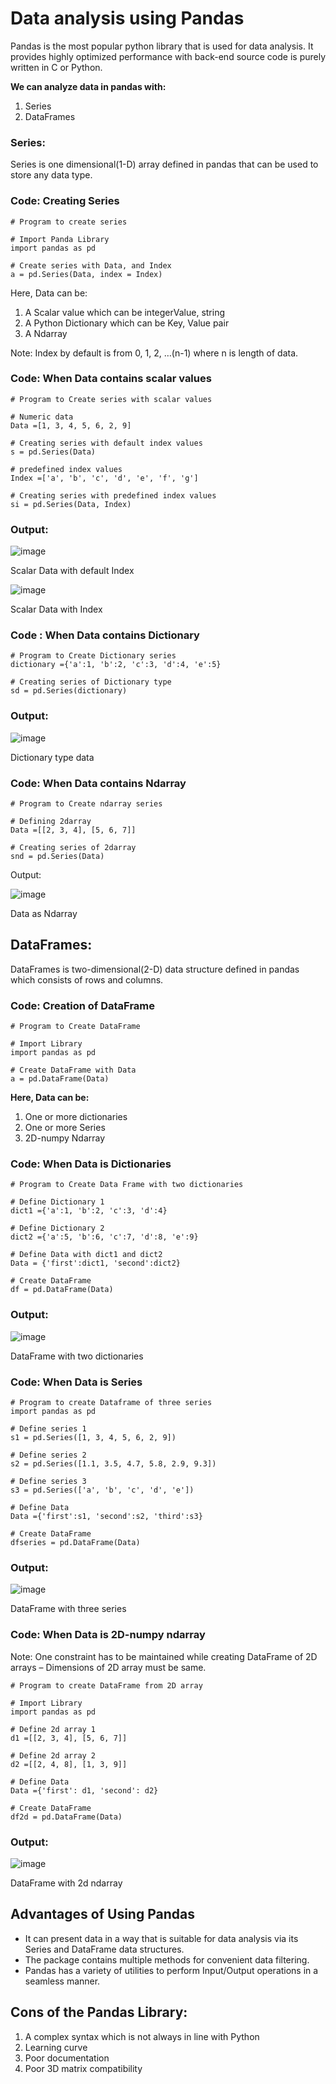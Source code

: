 # Data analysis using Pandas

Pandas is the most popular python library that is used for data analysis. It provides highly optimized performance with back-end source code is purely written in C or Python.

**We can analyze data in pandas with:**

1.	Series
2.	DataFrames

### Series:

Series is one dimensional(1-D) array defined in pandas that can be used to store any data type.

### **Code: Creating Series**

```
# Program to create series
  
# Import Panda Library
import pandas as pd  
  
# Create series with Data, and Index
a = pd.Series(Data, index = Index)  
```

Here, Data can be:

1.	A Scalar value which can be integerValue, string
2.	A Python Dictionary which can be Key, Value pair
3.	A Ndarray

Note: Index by default is from 0, 1, 2, …(n-1) where n is length of data.

### Code: When Data contains scalar values

```
# Program to Create series with scalar values 
  
# Numeric data
Data =[1, 3, 4, 5, 6, 2, 9]  
  
# Creating series with default index values
s = pd.Series(Data)    
  
# predefined index values
Index =['a', 'b', 'c', 'd', 'e', 'f', 'g'] 
  
# Creating series with predefined index values
si = pd.Series(Data, Index) 

```
### Output:

![image](https://user-images.githubusercontent.com/63282184/139567780-9e19c508-6676-40b3-b007-c6a2adac6dc1.png)

Scalar Data with default Index

![image](https://user-images.githubusercontent.com/63282184/139567787-60489f33-ccfa-4889-92e3-9f5d84d61b1c.png)

Scalar Data with Index

### Code : When Data contains Dictionary

```
# Program to Create Dictionary series
dictionary ={'a':1, 'b':2, 'c':3, 'd':4, 'e':5} 
  
# Creating series of Dictionary type
sd = pd.Series(dictionary) 

```

### Output:

![image](https://user-images.githubusercontent.com/63282184/139567823-2233cd43-5449-4980-a76d-ddddcf83aa58.png)

 
Dictionary type data


### Code: When Data contains Ndarray
```
# Program to Create ndarray series
  
# Defining 2darray
Data =[[2, 3, 4], [5, 6, 7]]  
  
# Creating series of 2darray
snd = pd.Series(Data)    

```

Output:

![image](https://user-images.githubusercontent.com/63282184/139567861-10c88ea9-42a1-45a1-9e64-a3196d220c79.png)
 
Data as Ndarray


## DataFrames:
DataFrames is two-dimensional(2-D) data structure defined in pandas which consists of rows and columns.

### Code: Creation of DataFrame
```
# Program to Create DataFrame
  
# Import Library
import pandas as pd   
  
# Create DataFrame with Data
a = pd.DataFrame(Data)  
```

**Here, Data can be:**

1.	One or more dictionaries
2.	One or more Series
3.	2D-numpy Ndarray
 
### Code: When Data is Dictionaries
```
# Program to Create Data Frame with two dictionaries
  
# Define Dictionary 1
dict1 ={'a':1, 'b':2, 'c':3, 'd':4}   
  
# Define Dictionary 2     
dict2 ={'a':5, 'b':6, 'c':7, 'd':8, 'e':9} 
  
# Define Data with dict1 and dict2
Data = {'first':dict1, 'second':dict2} 
  
# Create DataFrame 
df = pd.DataFrame(Data)  
```

### Output:

![image](https://user-images.githubusercontent.com/63282184/139567950-06b77c61-afdd-4038-9006-567c46eceb6f.png)

DataFrame with two dictionaries

### Code: When Data is Series
```
# Program to create Dataframe of three series 
import pandas as pd
  
# Define series 1
s1 = pd.Series([1, 3, 4, 5, 6, 2, 9])   
  
# Define series 2       
s2 = pd.Series([1.1, 3.5, 4.7, 5.8, 2.9, 9.3]) 
  
# Define series 3
s3 = pd.Series(['a', 'b', 'c', 'd', 'e'])     
  
# Define Data
Data ={'first':s1, 'second':s2, 'third':s3} 
  
# Create DataFrame
dfseries = pd.DataFrame(Data)              
```

### Output:

![image](https://user-images.githubusercontent.com/63282184/139567965-cdd0e684-fa10-4855-8e0e-b5828e2d08da.png)

DataFrame with three series

### Code: When Data is 2D-numpy ndarray

Note: One constraint has to be maintained while creating DataFrame of 2D arrays – Dimensions of 2D array must be same.
```
# Program to create DataFrame from 2D array
  
# Import Library
import pandas as pd 
  
# Define 2d array 1
d1 =[[2, 3, 4], [5, 6, 7]] 
  
# Define 2d array 2
d2 =[[2, 4, 8], [1, 3, 9]] 
  
# Define Data
Data ={'first': d1, 'second': d2}  
  
# Create DataFrame
df2d = pd.DataFrame(Data)    
```

### Output:

![image](https://user-images.githubusercontent.com/63282184/139567998-d6c87a71-8518-497a-8f38-1e14f27f2167.png)

DataFrame with 2d ndarray


## Advantages of Using Pandas

- It can present data in a way that is suitable for data analysis via its Series and DataFrame data structures. 
- The package contains multiple methods for convenient data filtering. 
- Pandas has a variety of utilities to perform Input/Output operations in a seamless manner.


## Cons of the Pandas Library:

1. A complex syntax which is not always in line with Python
2. Learning curve
3. Poor documentation
4. Poor 3D matrix compatibility
